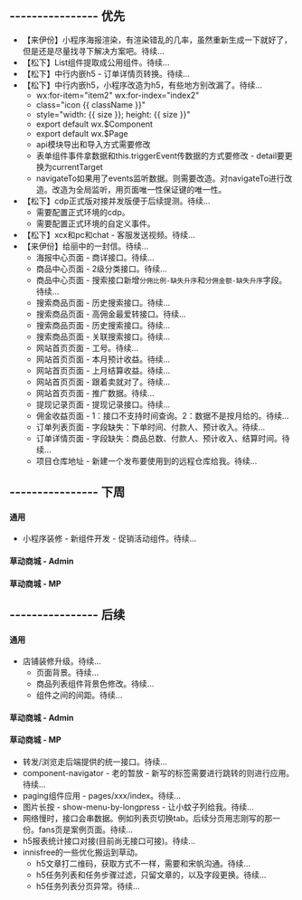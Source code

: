 ## ---------------- 优先
* 【来伊份】小程序海报渲染，有渲染错乱的几率，虽然重新生成一下就好了，但是还是尽量找寻下解决方案吧。待续...
* 【松下】List组件提取成公用组件。待续...
* 【松下】中行内嵌h5 - 订单详情页转换。待续...
* 【松下】中行内嵌h5，小程序改造为h5，有些地方别改漏了。待续...
  - wx:for-item="item2" wx:for-index="index2"
  - class="icon {{ className }}"
  - style="width: {{ size }}; height: {{ size }}"
  - export default wx.$Component
  - export default wx.$Page
  - api模块导出和导入方式需要修改
  - 表单组件事件拿数据和this.triggerEvent传数据的方式要修改 - detail要更换为currentTarget
  - navigateTo如果用了events监听数据。则需要改造。对navigateTo进行改造。改造为全局监听，用页面唯一性保证键的唯一性。
* 【松下】cdp正式版对接并发版便于后续提测。待续...
  - 需要配置正式环境的cdp。
  - 需要配置正式环境的自定义事件。
* 【松下】xcx和pc和chat - 客服发送视频。待续...
* 【来伊份】给丽中的一封信。待续...
  - 海报中心页面 - 商详接口。待续...
  - 商品中心页面 - 2级分类接口。待续...
  - 商品中心页面 - 搜索接口新增`分佣比例-缺失升序`和`分佣金额-缺失升序`字段。待续...
  - 搜索商品页面 - 历史搜索接口。待续...
  - 搜索商品页面 - 高佣金最爱转接口。待续...
  - 搜索商品页面 - 历史搜索接口。待续...
  - 搜索商品页面 - 关联搜索接口。待续...
  - 网站首页页面 - 工号。待续...
  - 网站首页页面 - 本月预计收益。待续...
  - 网站首页页面 - 上月结算收益。待续...
  - 网站首页页面 - 跟着卖就对了。待续...
  - 网站首页页面 - 推广数据。待续...
  - 提现记录页面 - 提现记录接口。待续...
  - 佣金收益页面 - 1：接口不支持时间查询。2：数据不是按月给的。待续...
  - 订单列表页面 - 字段缺失：下单时间、付款人、预计收入。待续...
  - 订单详情页面 - 字段缺失：商品总数、付款人、预计收入、结算时间。待续...
  - 项目仓库地址 - 新建一个发布要使用到的远程仓库给我。待续...

## ---------------- 下周
#### 通用
* 小程序装修 - 新组件开发 - 促销活动组件。待续...
#### 草动商城 - Admin
#### 草动商城 - MP

## ---------------- 后续
#### 通用
* 店铺装修升级。待续...
  - 页面背景。待续...
  - 商品列表组件背景色修改。待续...
  - 组件之间的间距。待续...
#### 草动商城 - Admin
#### 草动商城 - MP
* 转发/浏览走后端提供的统一接口。待续...
* component-navigator - 老的暂放 - 新写的标签需要进行跳转的则进行应用。待续...
* paging组件应用 - pages/xxx/index。待续...
* 图片长按 - show-menu-by-longpress - 让小蚊子列给我。待续...
* 网络慢时，接口会串数据。例如列表页切换tab。后续分页用志刚写的那一份。fans页是案例页面。待续...
* h5报表统计接口对接(目前尚无接口可接)。待续...
* innisfree的一些优化搬运到草动。
  - h5文章打二维码，获取方式不一样，需要和宋帆沟通。待续...
  - h5任务列表和任务步骤过滤，只留文章的，以及字段更换。待续...
  - h5任务列表分页异常。待续...
